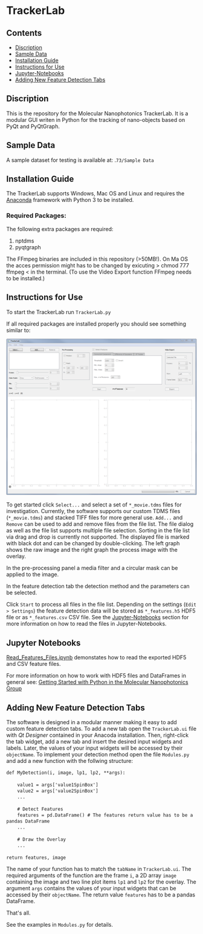 # TrackerLab

## Contents

- [Discription](#discription)
- [Sample Data](#sample-data)
- [Installation Guide](#installation-guide)
- [Instructions for Use](#instructions-for-use)
- [Jupyter-Notebooks](#jupyter-notebooks)
- [Adding New Feature Detection Tabs](#adding-new-feature-detection-tabs)


## Discription

This is the repository for the Molecular Nanophotonics TrackerLab. It is a modular GUI writen in Python for the tracking of nano-objects based on PyQt and PyQtGraph.

## Sample Data

A sample dataset for testing is available at: .`73/Sample Data`

## Installation Guide

The TrackerLab supports Windows, Mac OS and Linux and requires the [Anaconda](https://www.anaconda.com/download/) framework with Python 3 to be installed. 

### Required Packages:

The following extra packages are required:

1. nptdms
2. pyqtgraph

The FFmpeg binaries are included in this repository (>50MB!). On Ma OS the acces permission might has to be changed by exicuting > chmod 777 ffmpeg < in the terminal.
(To use the Video Export function FFmpeg needs to be installed.)

## Instructions for Use

To start the TrackerLab run `TrackerLab.py`

If all required packages are installed properly you should see something similar to: <br>

![Screenshot](https://github.com/Molecular-Nanophotonics/TrackerLab/blob/master/Resources/Screenshot.PNG)

To get started click `Select...` and select a set of `*_movie.tdms` files for investigation. Currently, the software supports our custom TDMS files (`*_movie.tdms`) and stacked TIFF files for more general use. `Add...` and `Remove` can be used to add and remove files from the file list. The file dialog as well as the file list supports multiple file selection. Sorting in the file list via drag and drop is currently not supported. The displayed file is marked with black dot and can be changed by double-clicking. The left graph shows the raw image and the right graph the process image with the overlay.

In the pre-processing panel a media filter and a circular mask can be applied to the image.  

In the feature detection tab the detection method and the parameters can be selected. 

Click `Start` to process all files in the file list. Depending on the settings (`Edit > Settings`) the feature detection data will be stored as `*_features.h5` HDF5 file or as `*_features.csv` CSV file. See the [Jupyter-Notebooks](#jupyter-notebooks) section for more information on how to read the files in Jupyter-Notebooks. 

## Jupyter Notebooks

[Read_Features_Files.ipynb](https://github.com/Molecular-Nanophotonics/TrackerLab/blob/master/Jupyter-Notebooks/Read_Features_Files.ipynb) demonstates how to read the exported  HDF5 and CSV feature files.

For more information on how to work with HDF5 files and DataFrames in general see: [Getting Started with Python in the Molecular Nanophotonics Group](https://github.com/Molecular-Nanophotonics/Jupyter-Notebooks/blob/master/GETTING_STARTED.ipynb)

## Adding New Feature Detection Tabs

The software is designed in a modular manner making it easy to add custom feature detection tabs. To add a new tab open the `TrackerLab.ui` file with *Qt Designer* contained in your Anacoda installation. Then, right-click the tab widget, add a new tab and insert the desired input widgets and labels. Later, the values of your input widgets will be accessed by their `objectName`. To implement your detection method open the file `Modules.py` and add a new function with the follwing structure:
```
def MyDetection(i, image, lp1, lp2, **args):

    value1 = args['value1SpinBox']
    value2 = args['value2SpinBox']
    ...
    
    # Detect Features
    features = pd.DataFrame() # The features return value has to be a pandas DataFrame
    ...
    
    # Draw the Overlay
    ...
    
return features, image
```
The name of your function has to match the `tabName` in `TrackerLab.ui`. The required arguments of the function are the frame `i`, a 2D array `image` containing the image and two line plot items `lp1` and `lp2` for the overlay. The argument `args` contains the values of your input widgets that can be accessed by their `objectName`. The return value `features` has to be a pandas DataFrame. 

That's all.

See the examples in `Modules.py` for details.
